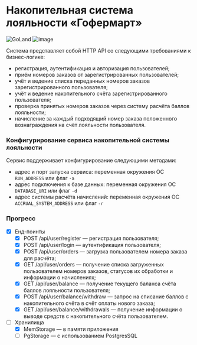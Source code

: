 # Накопительная система лояльности «Гофермарт»
![GoLand](https://img.shields.io/badge/GoLand-0f0f0f?&style=for-the-badge&logo=goland&logoColor=white)
![image](https://pictures.s3.yandex.net:443/resources/gophermart2x_1634502166.png)

Система представляет собой HTTP API со следующими требованиями к бизнес-логике:

* регистрация, аутентификация и авторизация пользователей;
* приём номеров заказов от зарегистрированных пользователей;
* учёт и ведение списка переданных номеров заказов зарегистрированного пользователя;
* учёт и ведение накопительного счёта зарегистрированного пользователя;
* проверка принятых номеров заказов через систему расчёта баллов лояльности;
* начисление за каждый подходящий номер заказа положенного вознаграждения на счёт лояльности пользователя.

### Конфигурирование сервиса накопительной системы лояльности

Сервис поддерживает конфигурирование следующими методами:

- адрес и порт запуска сервиса: переменная окружения ОС `RUN_ADDRESS` или флаг `-a`
- адрес подключения к базе данных: переменная окружения ОС `DATABASE_URI` или флаг `-d`
- адрес системы расчёта начислений: переменная окружения ОС `ACCRUAL_SYSTEM_ADDRESS` или флаг `-r`


### Прогресс
- [X] Енд-поинты
  - [X] POST /api/user/register — регистрация пользователя;
  - [X] POST /api/user/login — аутентификация пользователя;
  - [X] POST /api/user/orders — загрузка пользователем номера заказа для расчёта;
  - [X] GET /api/user/orders — получение списка загруженных пользователем номеров заказов, статусов их обработки и информации о начислениях;
  - [X] GET /api/user/balance — получение текущего баланса счёта баллов лояльности пользователя;
  - [X] POST /api/user/balance/withdraw — запрос на списание баллов с накопительного счёта в счёт оплаты нового заказа;
  - [X] GET /api/user/balance/withdrawals — получение информации о выводе средств с накопительного счёта пользователем.
- [ ] Хранилища
  - [X] MemStorage — в памяти приложения
  - [ ] PgStorage — с использованием PostgresSQL